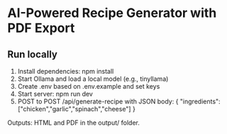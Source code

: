 # AI-Powered Recipe Generator with PDF Export

## Run locally

1. Install dependencies: npm install
2. Start Ollama and load a local model (e.g., tinyllama)
3. Create .env based on .env.example and set keys
4. Start server: npm run dev
5. POST to POST /api/generate-recipe with JSON body:
   { "ingredients": ["chicken","garlic","spinach","cheese"] }

Outputs: HTML and PDF in the output/ folder.